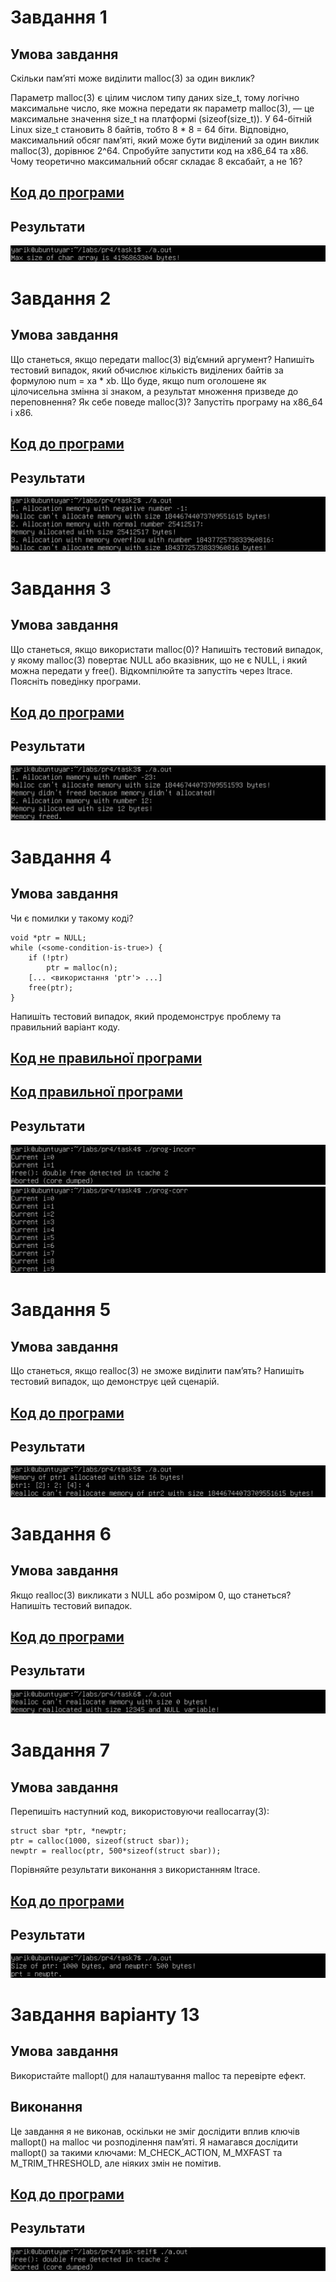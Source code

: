 # Завдання 1

## Умова завдання

Скільки пам’яті може виділити malloc(3) за один виклик?

Параметр malloc(3) є цілим числом типу даних size_t, тому логічно максимальне число, яке можна передати як параметр malloc(3), — це максимальне значення size_t на платформі (sizeof(size_t)). У 64-бітній Linux size_t становить 8 байтів, тобто 8 * 8 = 64 біти. Відповідно, максимальний обсяг пам’яті, який може бути виділений за один виклик malloc(3), дорівнює 2^64. Спробуйте запустити код на x86_64 та x86. Чому теоретично максимальний обсяг складає 8 ексабайт, а не 16?

## [Код до програми](task1/prog.c)

## Результати

![](task1/work-result.png)


# Завдання 2

## Умова завдання

Що станеться, якщо передати malloc(3) від’ємний аргумент? Напишіть тестовий випадок, який обчислює кількість виділених байтів за формулою num = xa * xb. Що буде, якщо num оголошене як цілочисельна змінна зі знаком, а результат множення призведе до переповнення? Як себе поведе malloc(3)? Запустіть програму на x86_64 і x86.

## [Код до програми](task2/prog.c)

## Результати

![](task2/work-result.png)


# Завдання 3

## Умова завдання

Що станеться, якщо використати malloc(0)? Напишіть тестовий випадок, у якому malloc(3) повертає NULL або вказівник, що не є NULL, і який можна передати у free(). Відкомпілюйте та запустіть через ltrace. Поясніть поведінку програми.

## [Код до програми](task3/prog.c)

## Результати

![](task3/work-result.png)


# Завдання 4

## Умова завдання

Чи є помилки у такому коді?

```
void *ptr = NULL;
while (<some-condition-is-true>) {
    if (!ptr)
        ptr = malloc(n);
    [... <використання 'ptr'> ...]
    free(ptr);
}
```

Напишіть тестовий випадок, який продемонструє проблему та правильний варіант коду.

## [Код не правильної програми](task4/prog-incorr.c)
## [Код правильної програми](task4/prog-corr.c)

## Результати

![](task4/work-result-incorr.png)
![](task4/work-result-corr.png)


# Завдання 5

## Умова завдання

Що станеться, якщо realloc(3) не зможе виділити пам’ять? Напишіть тестовий випадок, що демонструє цей сценарій.

## [Код до програми](task5/prog.c)

## Результати

![](task5/work-result.png)


# Завдання 6

## Умова завдання

Якщо realloc(3) викликати з NULL або розміром 0, що станеться? Напишіть тестовий випадок.

## [Код до програми](task6/prog.c)

## Результати

![](task6/work-result.png)


# Завдання 7

## Умова завдання

Перепишіть наступний код, використовуючи reallocarray(3):

```
struct sbar *ptr, *newptr;
ptr = calloc(1000, sizeof(struct sbar));
newptr = realloc(ptr, 500*sizeof(struct sbar));
```

Порівняйте результати виконання з використанням ltrace.

## [Код до програми](task7/prog.c)

## Результати

![](task7/work-result.png)


# Завдання варіанту 13

## Умова завдання

Використайте mallopt() для налаштування malloc та перевірте ефект.

## Виконання
Це завдання я не виконав, оскільки не зміг дослідити вплив ключів mallopt() на malloc чи розподілення памʼяті. Я намагався дослідити mallopt() за такими ключами: M_CHECK_ACTION, M_MXFAST та M_TRIM_THRESHOLD, але ніяких змін не помітив.

## [Код до програми](self-task/prog.c)

## Результати

![](self-task/work-result.png)